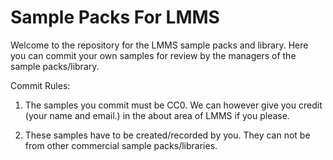 Sample Packs For LMMS
=======

Welcome to the repository for the LMMS sample packs and library. Here you can commit your own samples for review by the managers of the sample packs/library.

Commit Rules:

1. The samples you commit must be CC0. We can however give you credit (your name and email.) in the about area of LMMS if you please.

2. These samples have to be created/recorded by you. They can not be from other commercial sample packs/libraries.
